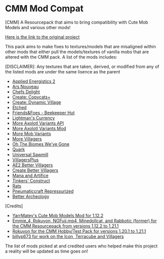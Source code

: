 # CMM Mod Compat
[CMM] A Resourcepack that aims to bring compatibility with Cute Mob Models and various other mods!

[Here is the link to the original project](https://www.curseforge.com/minecraft/texture-packs/cute-mob-models-resource-pack)

This pack aims to make fixes to textures/models that are misaligned within other mods that either pull the models/textures of vanilla mobs that are altered with the CMM pack. A list of the mods includes:

[DISCLAIMER]: Any textures that are taken, derived, or modified from any of the listed mods are under the same lisence as the parent

- [Applied Energistics 2](https://www.curseforge.com/projects/223794)
- [Ars Nouveau](https://modrinth.com/mod/TKB6INcv)
- [Chefs Delight](https://www.curseforge.com/projects/832983)
- [Create: Copycats\+](https://www.curseforge.com/projects/968398)
- [Create: Dynamic Village](https://www.curseforge.com/projects/919759)
- [Etched](https://www.curseforge.com/projects/491890)
- [Friends&Foes \- Beekeeper Hut](https://www.curseforge.com/projects/711903)
- [Lightman's Currency](https://www.curseforge.com/projects/472521)
- [More Axolotl Variants API](https://www.curseforge.com/projects/709964)
- [More Axolotl Variants Mod](https://www.curseforge.com/projects/498797)
- [More Mob Variants](https://www.curseforge.com/projects/695107)
- [More Villagers](https://www.curseforge.com/projects/484954)
- [Oh The Biomes We've Gone](https://www.curseforge.com/projects/1070751)
- [Quark](https://www.curseforge.com/projects/243121)
- [Universal Sawmill](https://www.curseforge.com/projects/964817)
- [VillagersPlus](https://www.curseforge.com/projects/817272)
- [AE2 Better Villagers](https://www.curseforge.com/minecraft/mc-mods/ae2-better-villagers)
- [Create Better Villagers](https://www.curseforge.com/minecraft/mc-mods/ae2-better-villagers)
- [Mana and Artifice](https://www.curseforge.com/minecraft/mc-mods/mana-and-artifice)
- [Tinkers' Construct](https://www.curseforge.com/minecraft/mc-mods/tinkers-construct)
- [Rats](https://www.curseforge.com/minecraft/mc-mods/rats)
- [Pneumaticcraft Repressurized
](https://www.curseforge.com/minecraft/mc-mods/pneumaticcraft-repressurized)
- [Better Archeology](https://www.curseforge.com/minecraft/mc-mods/better-archeology)
  
[Credits]

- [YarrMatey's Cute Mob Models Mod for 1.12.2](https://legacy.curseforge.com/minecraft/mc-mods/yarr-cute-mob-models-remake)
- [Emmie_4, Rokuyon, NGFuji.mp4, Minedollcat, and Rabbotic (former) for the CMM Resourcepack from versions 1.12.2 to 1.21.1](https://www.curseforge.com/minecraft/texture-packs/cute-mob-models-resource-pack)
- [Rokuyon for the CMM Hobby/Test Pack for versions 1.20.1 to 1.21.1](https://www.curseforge.com/minecraft/texture-packs/cmmrp-test-and-hobby)
- [billyp673 for work on the Icon, Terracube and Villagers](https://twitch.tv/billyp673)

The list of mods picked at and credited users who helped make this project a reality will be updated as time goes on!

